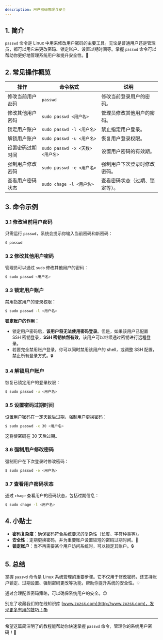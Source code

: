 ```yaml
---
description: 用户密码管理与安全
---
```




## 1. 简介

`passwd` 命令是 Linux 中用来修改用户密码的主要工具。无论是普通用户还是管理员，都可以用它来更改密码、锁定账户、设置过期时间等。掌握 `passwd` 命令可以帮助你更好地管理系统用户和提升安全性。🔑

## 2. 常见操作概览

| 操作               | 命令格式                                  | 说明                          |
|--------------------|-----------------------------------------|-------------------------------|
| 修改当前用户密码     | `passwd`                                | 修改当前登录用户的密码。       |
| 修改其他用户密码     | `sudo passwd <用户名>`                  | 管理员修改其他用户的密码。     |
| 锁定用户账户         | `sudo passwd -l <用户名>`               | 禁止指定用户登录。             |
| 解锁用户账户         | `sudo passwd -u <用户名>`               | 恢复用户登录权限。             |
| 设置密码过期时间     | `sudo passwd -x <天数> <用户名>`        | 设置用户密码的有效期。         |
| 强制用户修改密码     | `sudo passwd -e <用户名>`               | 强制用户下次登录时修改密码。   |
| 查看用户密码状态     | `sudo chage -l <用户名>`                | 查看密码状态（过期、锁定等）。 |

## 3. 命令示例

### 3.1 修改当前用户密码

只需运行 `passwd`，系统会提示你输入当前密码和新密码：

```bash
$ passwd
```

### 3.2 修改其他用户密码

管理员可以通过 `sudo` 修改其他用户的密码：

```bash
$ sudo passwd <用户名>
```

### 3.3 锁定用户账户

禁用指定用户的登录权限：

```bash
$ sudo passwd -l <用户名>
```

**锁定账户的作用：**
- 锁定用户密码后，**该用户将无法使用密码登录**。但是，如果该用户已配置 SSH 密钥登录，**SSH 密钥依然有效**，该用户可以继续通过密钥进行远程登录。
- 若要完全禁用账户登录，你可以同时禁用该用户的 shell，或调整 SSH 配置，禁止所有登录方式。🔒

### 3.4 解锁用户账户

恢复已锁定用户的登录权限：

```bash
$ sudo passwd -u <用户名>
```

### 3.5 设置密码过期时间

设置用户密码在一定天数后过期，强制用户更换密码：

```bash
$ sudo passwd -x 30 <用户名>
```

这将使密码在 30 天后过期。

### 3.6 强制用户修改密码

强制用户在下次登录时修改密码：

```bash
$ sudo passwd -e <用户名>
```

### 3.7 查看用户密码状态

通过 `chage` 查看用户的密码状态，包括过期信息：

```bash
$ sudo chage -l <用户名>
```

## 4. 小贴士

- **密码复杂度**：确保密码符合系统要求的复杂性（长度、字符种类等）。
- **安全性**：定期更换密码，并为重要账户设置较短的密码过期时间。🔄
- **锁定账户**：当不再需要某个用户访问系统时，可以锁定其账户。🔒

## 5. 总结

掌握 `passwd` 命令是 Linux 系统管理的重要步骤。它不仅用于修改密码，还支持账户锁定、过期设置、强制密码更改等功能，帮助你提升系统的安全性。💡

通过合理配置密码策略，可以确保系统用户的安全。😌

别忘了收藏我们的在线知识库 [www.zxzsk.com](http://www.zxzsk.com)，发现更多有用的技巧！📚

---

希望这篇简洁明了的教程能帮助你快速掌握 `passwd` 命令，管理你的系统用户密码！🎉

